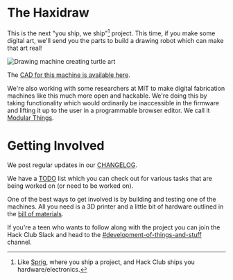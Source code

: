 # The Haxidraw

This is the next "you ship, we ship"[^1] project. This time, if you make some digital art, we'll send you the parts to build a drawing robot which can make that art real!

[^1]: Like [Sprig](https://sprig.hackclub.com), where you ship a project, and Hack Club ships you hardware/electronics.

![Drawing machine creating turtle art](https://user-images.githubusercontent.com/27078897/232548454-cfc5bbb6-f242-43a8-bbec-d573518cc505.jpg)

The [CAD for this machine is available here](https://cad.onshape.com/documents/63bea8a7de5a67f20db27d22/w/8d3bc6b2e7a16d7a1133b3b5/e/b415f757fff520875b42c91b?renderMode=0&uiState=643daa9805069b1ce4bbaa03).

We're also working with some researchers at MIT to make digital fabrication machines like this much more open and hackable. We're doing this by taking functionality which would ordinarily be inaccessible in the firmware and lifting it up to the user in a programmable browser editor. We call it [Modular Things](https://github.com/modular-things/modular-things).

# Getting Involved

We post regular updates in our [CHANGELOG](./CHANGELOG.md).

We have a [TODO](./TODO.md) list which you can check out for various tasks that are being worked on (or need to be worked on). 

One of the best ways to get involved is by building and testing one of the machines. All you need is a 3D printer and a little bit of hardware outlined in the [bill of materials](./drawing-thing-v2).

If you're a teen who wants to follow along with the project you can join the Hack Club Slack and head to the [#development-of-things-and-stuff](https://app.slack.com/client/T0266FRGM/C04GCH8A91D/thread/C04GCH8A91D-1672275851.810779) channel.
